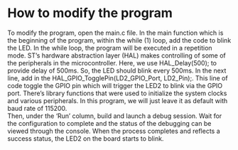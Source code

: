 # How to modify the program

To modify the program, open the main.c file. 
In the main function which is the beginning of the program, within the while (1) loop, add the code to blink the LED. 
In the while loop, the program will be executed in a repetition mode. ST’s hardware abstraction layer (HAL) makes controlling of some of the peripherals in the microcontroller. 
Here, we use HAL_Delay(500); to provide delay of 500ms. So, the LED should blink every 500ms. In the next line, add in the HAL_GPIO_TogglePin(LD2_GPIO_Port, LD2_Pin);. 
This line of code toggle the GPIO pin which will trigger the LED2 to blink via the GPIO port. 
There’s library functions that were used to initialize the system clocks and various peripherals. In this program, we will just leave it as default with baud rate of 115200.   
Then, under the ‘Run’ column, build and launch a debug session. Wait for the configuration to complete and the status of the debugging can be viewed through the console. 
When the process completes and reflects a success status, the LED2 on the board starts to blink. 
